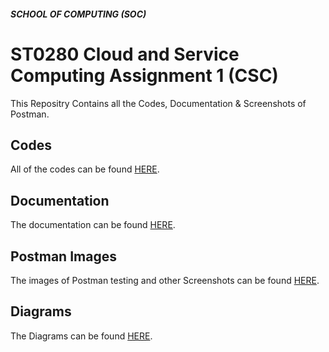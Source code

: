 ##### SCHOOL OF COMPUTING (SOC)

# ST0280 Cloud and Service Computing Assignment 1 (CSC)
This Repositry Contains all the Codes, Documentation & Screenshots of Postman.

## Codes
All of the codes can be found [HERE](https://github.com/edee17/CSC_Assignment_1-v2-/tree/master).

## Documentation
The documentation can be found [HERE](https://github.com/edee17/CSC_Assignment_1-v2-/blob/master/Documentation.pdf).

## Postman Images
The images of Postman testing and other Screenshots can be found [HERE](https://github.com/edee17/CSC_Assignment_1-v2-/tree/master/Screenshots).

## Diagrams
The Diagrams can be found [HERE](https://github.com/edee17/CSC_Assignment_1-v2-/tree/master/Diagrams).

